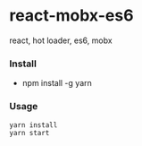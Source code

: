 # react-mobx-es6
react, hot loader, es6, mobx
### Install
- npm install -g yarn

### Usage
```
yarn install
yarn start
```
